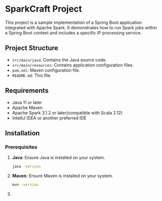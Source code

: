 # SparkCraft Project

This project is a sample implementation of a Spring Boot application integrated with Apache Spark. It demonstrates how to run Spark jobs within a Spring Boot context and includes a specific IP processing service.

## Project Structure

- `src/main/java`: Contains the Java source code.
- `src/main/resources`: Contains application configuration files.
- `pom.xml`: Maven configuration file.
- `README.md`: This file.

## Requirements

- Java 11 or later
- Apache Maven
- Apache Spark 3.1.2 or later(compatible with Scala 2.12)
- IntelliJ IDEA or another preferred IDE

## Installation

### Prerequisites

1. **Java**: Ensure Java is installed on your system.
   ```bash
   java -version

2. **Maven**: Ensure Maven is installed on your system.
   ```bash
   mvn -version

4. 


